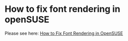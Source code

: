 # How to fix font rendering in openSUSE

Please see here: [How to Fix Font Rendering in OpenSUSE](http://sapiengames.com/2014/12/26/how-to-fix-font-rendering-in-opensuse/)
